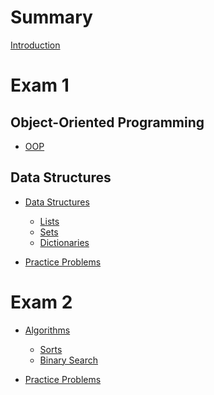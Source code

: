 # Summary

[Introduction](README.md)

# Exam 1

## Object-Oriented Programming

- [OOP](exam1/oop.md)

## Data Structures

- [Data Structures](exam1/ds.md)

  - [Lists](exam1/ds/list.md)
  - [Sets](exam1/ds/sets.md)
  - [Dictionaries](exam1/ds/dictionaries.md)

- [Practice Problems](exam1/practice.md)

# Exam 2

- [Algorithms](exam1/algo.md)

  - [Sorts](exam1/algo/sorts.md)
  - [Binary Search](exam1/algo/binsearch.md)

- [Practice Problems](exam2/practice.md)

<!-- # Exam 3

- [Practice Problems](exam3/practice.md) -->
